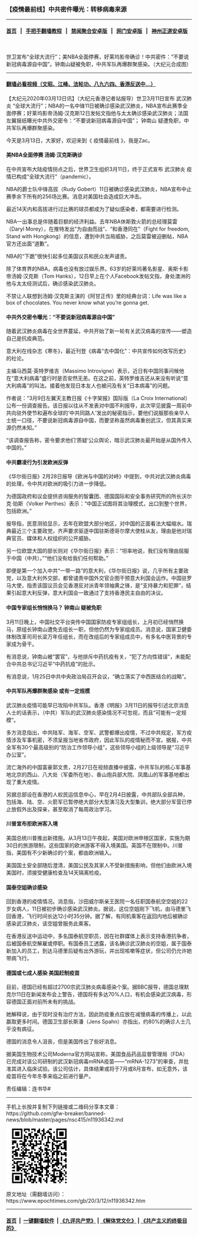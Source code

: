 ### 【疫情最前线】中共密件曝光：转移病毒来源
------------------------

#### [首页](https://github.com/gfw-breaker/banned-news/blob/master/README.md) &nbsp;&nbsp;|&nbsp;&nbsp; [手把手翻墙教程](https://github.com/gfw-breaker/guides/wiki) &nbsp;&nbsp;|&nbsp;&nbsp; [禁闻聚合安卓版](https://github.com/gfw-breaker/bn-android) &nbsp;&nbsp;|&nbsp;&nbsp; [网门安卓版](https://github.com/oGate2/oGate) &nbsp;&nbsp;|&nbsp;&nbsp; [神州正道安卓版](https://github.com/SzzdOgate/update) 



<div><img alt="" class="aligncenter wp-post-image" src="https://i.epochtimes.com/assets/uploads/2020/03/6988a8efdd2d456993dcbf12bcc78ba7-600x400.jpg"/>
<div class="red16 caption">
 <p>
  世卫宣布“全球大流行”；美NBA全面停赛，好莱坞影帝确诊！中共密件：“不要说新冠病毒源自中国”。钟南山疑被免职，中共军队再爆群聚感染。（大纪元合成图）
 </p>
</div>
</div><hr/>

#### [翻墙必看视频（文昭、江峰、法轮功、八九六四、香港反送中...）](https://github.com/gfw-breaker/banned-news/blob/master/pages/link3.md)

<div><p>
 【大纪元2020年03月13日讯】（大纪元香港记者站报导）世卫3月11日宣布
 <ok href="https://www.epochtimes.com/gb/tag/%E6%AD%A6%E6%B1%89%E8%82%BA%E7%82%8E.html">
  武汉肺炎
 </ok>
 “全球大流行”；NBA的一名中锋11日被确诊感染武汉肺炎，NBA宣布此赛季全面停赛；好莱坞影帝汤姆·汉克斯12日发帖文指他与太太确诊感染武汉肺炎；法国左翼报纸曝光中共外交密令：“不要说新冠病毒源自中国”；
 <ok href="https://www.epochtimes.com/gb/tag/%E9%92%9F%E5%8D%97%E5%B1%B1.html">
  钟南山
 </ok>
 疑遭免职，中共军队再爆群聚感染。
</p>
<p>
</p>
<p>
 今天是3月13日，大家好，欢迎来到《
 <ok href="https://www.epochtimes.com/gb/tag/%E7%96%AB%E6%83%85%E6%9C%80%E5%89%8D%E7%BA%BF.html">
  疫情最前线
 </ok>
 》，我是Zac。
</p>
<h4>
 美NBA全面停赛 汤姆·汉克斯确诊
</h4>
<p>
 在中共宣布大陆疫情拐点之后，世界卫生组织3月11日，终于正式宣布
 <ok href="https://www.epochtimes.com/gb/tag/%E6%AD%A6%E6%B1%89%E8%82%BA%E7%82%8E.html">
  武汉肺炎
 </ok>
 疫情已构成“全球大流行”（pandemic）。
</p>
<p>
 NBA的爵士队中锋高拔（Rudy Gobert）11日被确诊感染武汉肺炎，NBA宣布中止赛季余下所有的256场比赛。消息对美国社会造成巨大冲击。
</p>
<p>
 最近14天内和高拔进行过比赛的球员都成为了疑似感染者，都需要进行检测。
</p>
<p>
 NBA一出事总是伴随着巨额的经济利益。去年NBA休斯敦火箭的总经理莫雷（Daryl Morey），在推特发出“为自由而战”、“和香港同在”（Fight for freedom, Stand with Hongkong）的信息，遭到中共当局威胁，之后莫雷被迫删帖，NBA官方还出面“道歉”。
</p>
<p>
 NBA的“下跪”很快引起多位美国议员和民众发声谴责。
</p>
<p>
 除了体育界的NBA，病毒也没有放过娱乐界。63岁的好莱坞著名影星、奥斯卡影帝汤姆·汉克斯（Tom Hanks），12日早上在个人Facebook发帖文指，身处澳洲的他与太太经测试后，确诊感染武汉肺炎。
</p>
<p>
 不禁让人联想到汤姆·汉克斯主演的《阿甘正传》里的经典台词：Life was like a box of chocolates. You never know what you’re gonna get.
</p>
<h4>
 中共外交密令曝光：“不要说新冠病毒源自中国”
</h4>
<p>
 随着武汉肺炎病毒在全世界蔓延，中共开始了新一轮有关武汉病毒的宣传——塑造自己是抗疫典范。
</p>
<p>
 意大利在线杂志《寒冬》，最近刊登《病毒“去中国化”：中共宣传如何改写历史》的社论。
</p>
<p>
 主编马西莫·英特罗维吉（Massimo Introvigne）表示，近日有中国同事问候他在“意大利病毒”盛行时是否安然无恙。在这之前，英特罗维吉还从来没有听说“意大利病毒”的叫法。接着他发现日本友人也被问及有关“日本病毒”的问题。
</p>
<p>
 作者说：“3月9日左翼天主教日报《十字架报》国际版（La Croix International）公布一份调查报告。该日报以往从不发表对中国不利报导，此次罕见披露一周前中共向驻外使节和遍布全球的‘中共同路人’发出的秘密指示，要他们说服那些亲华人士统一口径，不要说新冠病毒源自中国，而要坚称虽然病毒重创武汉，但其真实来源仍然未知。”
</p>
<p>
 “该调查报告称，密令要求他们‘质疑’公众舆论，暗示武汉肺炎最开始是从国外传入中国的。”
</p>
<h4>
 中共霸凌行为引发欧洲反弹
</h4>
<p>
 《华尔街日报》2月28日报导《欧洲与中国的对峙》中提到，中共对武汉肺炎病毒的处理，令中共对欧洲的吸引力进一步降低。
</p>
<p>
 为德国政府和议会提供咨询服务的智囊团、德国国际和安全事务研究所的所长沃尔克·珀斯（Volker Perthes）表示：“中国正试图将其治理模式，出口到整个世界，包括欧洲。”
</p>
<p>
 报导指，民意测验显示，去年在欧盟大部分地区，对中国的正面看法大幅缩水。瑞典最近三个主要政党，齐声要求驱逐中国驻斯德哥尔摩大使桂从友，理由是他对瑞典官员、媒体和人权组织的公开威胁。
</p>
<p>
 另一位欧盟大国的部长则对《华尔街日报》表示：“坦率地说，我们没有理由屈服于中国（中共）。”“他们没有给我们任何帮助。”
</p>
<p>
 即便是第一个加入中共“一带一路”的意大利，《华尔街日报》说，几乎所有主要政党，以及意大利外交部，都曾谴责中国外交官企图干预意大利国会运作。中国驻罗马大使，指责该国议员会见香港反对派青年领袖黄之锋，是“支持暴力和犯罪”，结果引起意大利反弹，意大利国会一致通过了支持香港民主自由的决议。
</p>
<h4>
 中国专家组长悄悄换马？
 <ok href="https://www.epochtimes.com/gb/tag/%E9%92%9F%E5%8D%97%E5%B1%B1.html">
  钟南山
 </ok>
 疑被免职
</h4>
<p>
 3月11日晚上，中国社交平台突传中国国家防疫专家组组长，上月初已经悄然换马，原组长钟南山遭免去组长一职，但他仍然为专家组成员。消息说，国家卫健委体制改革司司长梁万年任组长，而在改组后的专家组成员中，有多名中医背景的专家成为骨干。
</p>
<p>
 有消息说，钟南山被“罢官”，与他排斥中药抗疫有关，“犯了方向性错误”，未能配合中共总书记习近平“中药抗疫”的批示。
</p>
<p>
 有消息说，1月25日中共中央政治局召开会议，“确立落实了中西医结合的战略”。
</p>
<h4>
 中共军队再爆群聚感染 或有一定规模
</h4>
<p>
 武汉肺炎疫情可能早已攻陷中共军队。香港《明报》3月11日的报导引述北京消息人士的话表示，（中共）军队的武汉肺炎感染情况不可忽视，而且“可能有一定规模”。
</p>
<p>
 多方消息指出，中共陆军、海军、空军、武警都爆出疫情，不过中共规定，军方疫情涉及军事机密，不须呈报当地省市政府，因此军队的疫情秘而不宣。据报，中共全军有30个最高级别的“防治工作领导小组”，这些领导小组的上级领导是“习近平办公室”。
</p>
<p>
 流亡海外的中国富豪郭文贵，2月27日在视频直播中披露，中共军队的核心军事基地北京的西山、八大处（军委所在地）、香山炮兵部大院、凤凰山的军事基地都出现了重大疫情。
</p>
<p>
 另据总部设在香港的人权民运信息中心，早在2月4日披露，中共部队全部兵种，包括海、陆、空、火箭军已暂停绝大部分大型演习及大型集训，绝大部分军营已停止放假外出及探亲，甚至取消了每周政治学习。
</p>
<h4>
 川普宣布拒欧洲客入境
</h4>
<p>
 美国总统川普推出新措施。从3月13日午夜起，美国对欧洲申根区国家，实施为期30日的旅游限制，这些国家的欧洲游客不得入境美国。英国不在限制中。川普指，美国有不少新确诊的个案，都由欧洲输入。
</p>
<p>
 美国国土安全部随后澄清，美国公民及其家人不受新措施影响，但他们由欧洲入境美国时，须接受健康检查及14天隔离检疫。
</p>
<h4>
 国泰空姐确诊感染
</h4>
<p>
 回到香港的疫情情况。消息指，沙田威尔斯亲王医院一名任职国泰航空空姐的22岁女病人，11日被初步确诊感染武汉肺炎。据说，这位空姐刚下飞机，由马德里飞回香港，飞行时间长达12小时35分钟。据了解，有同机乘客在返回内地后被确诊感染武汉肺炎，该空姐曾服务此乘客。
</p>
<p>
 在香港反送中运动中，多名国泰航空职员，因在社群媒体上表示支持香港抗争者，后被国泰航空解雇或停职。有国泰员工透露，该名确诊武汉肺炎的空姐，属于国泰新加入的员工，到达马德里后疑有出外游玩，并出现咳嗽等症状，但公司仍允许她带病飞行。
</p>
<h4>
 德国或七成人感染 美国赶制疫苗
</h4>
<p>
 目前，德国已经有超过2700宗武汉肺炎病毒感染个案。据BBC报导，德国总理默克尔11日在新闻发布会上警告，德国将有多达70%人口，有机会感染武汉病毒，形容德国正面对前所未有的挑战。
</p>
<p>
 她解释说，由于现时没有治疗方法，因此防疫重点应放在减慢病毒的传播上，以此嬴取更多时间。德国卫生部长斯潘（Jens Spahn）亦指出，约80%的确诊人士几乎没有病征。
</p>
<p>
 德国的消息令人沮丧，但是美国传出了些好消息。
</p>
<p>
 据美国生物技术公司Moderna官方网站宣称，美国食品药品监督管理局（FDA）已完成对该公司研制的武汉新冠病毒mRNA疫苗——“mRNA-1273”的审查，并批准其进入临床试验。该公司估计，具体结果或将于7月或8月宣布，如无意外，该疫苗将在今年冬季来临之前进行量产。
</p>
<p>
 责任编辑：连书华#
</p>
</div>
<hr/>
手机上长按并复制下列链接或二维码分享本文章：<br/>
https://github.com/gfw-breaker/banned-news/blob/master/pages/nsc415/n11936342.md <br/>
<a href='https://github.com/gfw-breaker/banned-news/blob/master/pages/nsc415/n11936342.md'><img src='https://github.com/gfw-breaker/banned-news/blob/master/pages/nsc415/n11936342.md.png'/></a> <br/>
原文地址（需翻墙访问）：https://www.epochtimes.com/gb/20/3/12/n11936342.htm


------------------------
#### [首页](https://github.com/gfw-breaker/banned-news/blob/master/README.md) &nbsp;|&nbsp; [一键翻墙软件](https://github.com/gfw-breaker/nogfw/blob/master/README.md) &nbsp;| [《九评共产党》](https://github.com/gfw-breaker/9ping.md/blob/master/README.md#九评之一评共产党是什么) | [《解体党文化》](https://github.com/gfw-breaker/jtdwh.md/blob/master/README.md) | [《共产主义的终极目的》](https://github.com/gfw-breaker/gczydzjmd.md/blob/master/README.md)


<img src='http://gfw-breaker.win/banned-news/pages/nsc415/n11936342.md' width='0px' height='0px'/>
